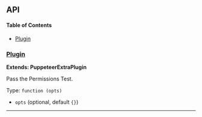 ## API

<!-- Generated by documentation.js. Update this documentation by updating the source code. -->

#### Table of Contents

-   [Plugin](#plugin)

### [Plugin](https://github.com/berstend/puppeteer-extra/blob/c112368eba0738093e5244452d93b6c24e422b7c/packages/puppeteer-extra-plugin-stealth/evasions/navigator.permissions/index.js#L8-L46)

**Extends: PuppeteerExtraPlugin**

Pass the Permissions Test.

Type: `function (opts)`

-   `opts`   (optional, default `{}`)

* * *

